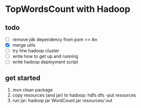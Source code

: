# TopWordsCount with Hadoop

## todo
- [ ] remove jdk dependency from pom >> An
- [x] merge utils
- [ ] try htw hadoop cluster
- [ ] write how to get up and running
- [ ] write hadoop deployment script

## get started
1. mvn clean package
2. copy resources (and jar) to hadoop: hdfs dfs -put resources
3. run jar: hadoop jar WordCount.jar resources/ out